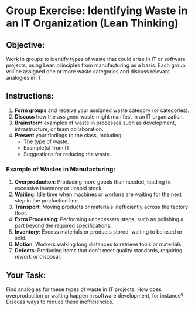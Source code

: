 
# Group Exercise: Identifying Waste in an IT Organization (Lean Thinking)

## Objective:
Work in groups to identify types of waste that could arise in IT or software projects, using Lean principles from manufacturing as a basis. Each group will be assigned one or more waste categories and discuss relevant analogies in IT.

## Instructions:
1. **Form groups** and receive your assigned waste category (or categories).
2. **Discuss** how the assigned waste might manifest in an IT organization.
3. **Brainstorm** examples of waste in processes such as development, infrastructure, or team collaboration.
4. **Present** your findings to the class, including:
   - The type of waste.
   - Example(s) from IT.
   - Suggestions for reducing the waste.
   
### Example of Wastes in Manufacturing:

1. **Overproduction**: Producing more goods than needed, leading to excessive inventory or unsold stock.
2. **Waiting**: Idle time when machines or workers are waiting for the next step in the production line.
3. **Transport**: Moving products or materials inefficiently across the factory floor.
4. **Extra Processing**: Performing unnecessary steps, such as polishing a part beyond the required specifications.
5. **Inventory**: Excess materials or products stored, waiting to be used or sold.
6. **Motion**: Workers walking long distances to retrieve tools or materials.
7. **Defects**: Producing items that don't meet quality standards, requiring rework or disposal.

## Your Task:
Find analogies for these types of waste in IT projects. How does overproduction or waiting happen in software development, for instance? Discuss ways to reduce these inefficiencies.
